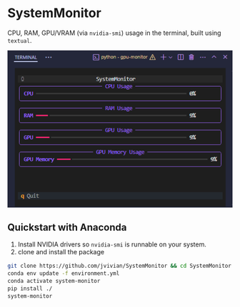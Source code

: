 # SystemMonitor
 CPU, RAM, GPU/VRAM (via `nvidia-smi`) usage in the terminal, built using `textual`.

![`SystemMonitor` running in the terminal](image.png)

## Quickstart with Anaconda
1. Install NVIDIA drivers so `nvidia-smi` is runnable on your system.
2. clone and install the package
```bash
git clone https://github.com/jvivian/SystemMonitor && cd SystemMonitor
conda env update -f environment.yml
conda activate system-monitor
pip install ./
system-monitor
```
